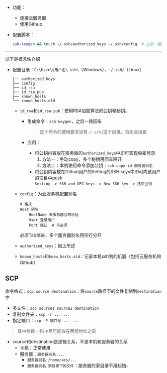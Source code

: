+ 功能：
	+ 连接云服务器
	+ 使用Github

+ 配置脚本：
	```bash
	ssh-keygen && touch ~/.ssh/authorized_keys ~/.ssh/config  # 之后一路回车+y
	```

---

以下是概念性介绍

+ 配置目录：`C:\User\$用户名\.ssh\`（Windows）、`~/.ssh/`（Linux）
	```
	├── authorized_keys
	├── config
	├── id_rsa
	├── id_rsa.pub
	├── known_hosts
	└── known_hosts.old
	```

	+ `id_rsa`和`id_rsa.pub`：使用RSA加密算法的公钥和秘钥。
		+ 生成命令：`ssh-keygen`，之后一路回车
			>这个命令的使用要求没有`./.ssh/`这个目录，否则会报错

		+ 应用：
			+ 将公钥内容放在服务器的`authorized_keys`中即可实现免密登录
				1. 方法一：手动copy，多个秘钥用回车隔开
				2. 方法二：本机使用命令添加公钥：`ssh-copy-id 服务器别名`
			+ 将公钥内容放在Github用户的Setting的SSH keys中即可向该用户的项目中push  
				`Setting -> SSH and GPG keys -> New SSH key -> 拷贝公钥`
	 + `config`：为云服务机配置别名
		```
		# 格式
		Host 别名
			HostName 云服务器公网地址
			User 登录用户
			Port 端口  # 不必须
		```
		必须Tab缩进，多个服务器别名用空行分开
  
	 + `authorized_keys`：如上所述
	 + `known_hosts`和`know_hosts.old`：记录本机ssh到的机器（包括云服务机和Github）

## SCP
命令格式：`scp source destination`：将`source`路径下的文件复制到`destination`中

+ 多文件：`scp source1 source2 destination`
+ 复制文件夹：`scp -r ... ...`
+ 指定端口：`scp -P 端口号 ... ...`

> 其中参数`-r`和`-P`尽可能放在两组地址之前

+ source和destination是逻辑关系，不是本机和服务器的关系
	+ 本机：正常使用
	+ 服务器：`服务器别名:...`
		+ `服务器别名:/home/acs/...`
		+ `服务器别名:家目录下的文件`：服务器的家目录不用起始`~`